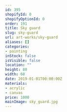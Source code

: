 ```yaml
---
id: 395
shopifyId: 0
shopifyOptionId: 0
order: 191
title: Sky guard
slug: sky-guard
url: art-works/sky-guard
aliases: []
categories:
- painting
inStock: false
isVisible: false
location: ""
height: 80
width: 60
date: 2019-01-01T00:00:00Z
materials:
- acrylic
- canvas
price: 1000
mainImage: sky_guard.jpg
---
```

